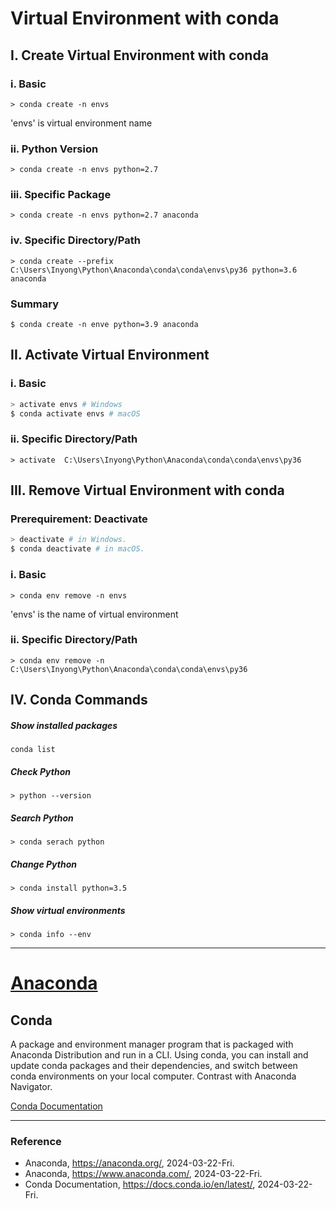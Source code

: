 # Virtual Environment with conda

## I. Create Virtual Environment with conda

### i. Basic
```
> conda create -n envs
```
'envs' is virtual environment name

### ii. Python Version
```
> conda create -n envs python=2.7
```

### iii. Specific Package 
```
> conda create -n envs python=2.7 anaconda
```

### iv. Specific Directory/Path
```
> conda create --prefix C:\Users\Inyong\Python\Anaconda\conda\conda\envs\py36 python=3.6 anaconda
```

### Summary
```
$ conda create -n enve python=3.9 anaconda
```

## II. Activate Virtual Environment

### i. Basic
```bash
> activate envs # Windows
$ conda activate envs # macOS
```

### ii. Specific Directory/Path
```
> activate  C:\Users\Inyong\Python\Anaconda\conda\conda\envs\py36
```

## III. Remove Virtual Environment with conda

### Prerequirement: Deactivate
```bash
> deactivate # in Windows.
$ conda deactivate # in macOS.
```

### i. Basic
```
> conda env remove -n envs
```
'envs' is the name of virtual environment

### ii. Specific Directory/Path
```
> conda env remove -n  C:\Users\Inyong\Python\Anaconda\conda\conda\envs\py36
```

## IV. Conda Commands

##### Show installed packages
```
conda list
```
##### Check Python
```
> python --version
```
##### Search Python
```
> conda serach python
```
##### Change Python
```
> conda install python=3.5
```
##### Show virtual environments
```
> conda info --env
```

---

# [Anaconda](https://www.anaconda.com/)

## Conda

A package and environment manager program that is packaged with Anaconda Distribution and run in a CLI. Using conda, you can install and update conda packages and their dependencies, and switch between conda environments on your local computer. Contrast with Anaconda Navigator.

[Conda Documentation](https://docs.conda.io/en/latest/)

---

### Reference
- Anaconda, https://anaconda.org/, 2024-03-22-Fri.
- Anaconda, https://www.anaconda.com/, 2024-03-22-Fri.
- Conda Documentation, https://docs.conda.io/en/latest/, 2024-03-22-Fri.
